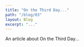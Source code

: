 ```yaml
---
title: "On the Third Day..."
path: "/blog/03"
layout: Blog
excerpt: "..."
---
```


An article about On the Third Day...